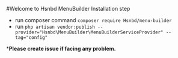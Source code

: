 #Welcome to Hsnbd MenuBuilder
Installation step
- run composer command `composer require Hsnbd/menu-builder`
- run `php artisan vendor:publish --provider="Hsnbd\MenuBuilder\MenuBuilderServiceProvider" --tag="config"`


***Please create issue if facing any problem.**
